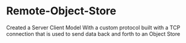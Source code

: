 # Remote-Object-Store
Created a Server Client Model With a custom protocol built with a TCP connection that is used to send data back and forth to an Object Store 
